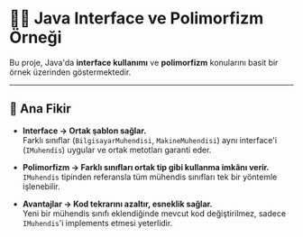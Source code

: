 
# 👨‍💻 Java Interface ve Polimorfizm Örneği

Bu proje, Java'da **interface kullanımı** ve **polimorfizm** konularını basit bir örnek üzerinden göstermektedir.

---

## 🚀 Ana Fikir

- **Interface → Ortak şablon sağlar.**  
  Farklı sınıflar (`BilgisayarMuhendisi`, `MakineMuhendisi`) aynı interface'i (`IMuhendis`) uygular ve ortak metotları garanti eder.

- **Polimorfizm → Farklı sınıfları ortak tip gibi kullanma imkânı verir.**  
  `IMuhendis` tipinden referansla tüm mühendis sınıfları tek bir yöntemle işlenebilir.

- **Avantajlar → Kod tekrarını azaltır, esneklik sağlar.**  
  Yeni bir mühendis sınıfı eklendiğinde mevcut kod değiştirilmez, sadece `IMuhendis`'i implements etmesi yeterlidir.
